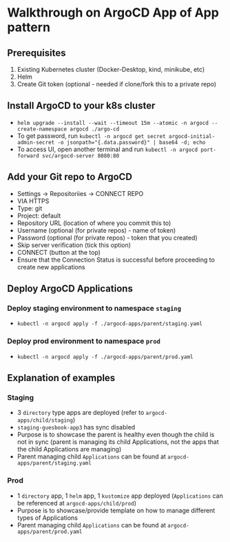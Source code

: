 # Walkthrough on ArgoCD App of App pattern

## Prerequisites

1. Existing Kubernetes cluster (Docker-Desktop, kind, minikube, etc)
2. Helm
3. Create Git token (optional - needed if clone/fork this to a private repo)

## Install ArgoCD to your k8s cluster

- `helm upgrade --install --wait --timeout 15m --atomic -n argocd --create-namespace argocd ./argo-cd`
- To get password, run `kubectl -n argocd get secret argocd-initial-admin-secret -o jsonpath="{.data.password}" | base64 -d; echo`
- To access UI, open another terminal and run `kubectl -n argocd port-forward svc/argocd-server 8080:80`

## Add your Git repo to ArgoCD

- Settings -> Repositoriies -> CONNECT REPO
- VIA HTTPS
- Type: git
- Project: default
- Repository URL (location of where you commit this to)
- Username (optional (for private repos) - name of token)
- Password (optional (for private repos) - token that you created)
- Skip server verification (tick this option)
- CONNECT (button at the top)
- Ensure that the Connection Status is successful before proceeding to create new applications

## Deploy ArgoCD Applications

### Deploy staging environment to namespace `staging`

- `kubectl -n argocd apply -f ./argocd-apps/parent/staging.yaml`

### Deploy prod environment to namespace `prod`

- `kubectl -n argocd apply -f ./argocd-apps/parent/prod.yaml`

## Explanation of examples

### Staging

- 3 `directory` type apps are deployed (refer to `argocd-apps/child/staging`)
- `staging-guesbook-app3` has sync disabled
- Purpose is to showcase the parent is healthy even though the child is not in sync (parent is managing its child Applications, not the apps that the child Applications are managing)
- Parent managing child `Applications` can be found at `argocd-apps/parent/staging.yaml`

### Prod

- 1 `directory` app, 1 `helm` app, 1 `kustomize` app deployed (`Applications` can be referenced at `argocd-apps/child/prod`)
- Purpose is to showcase/provide template on how to manage different types of Applications
- Parent managing child `Applications` can be found at `argocd-apps/parent/prod.yaml`
